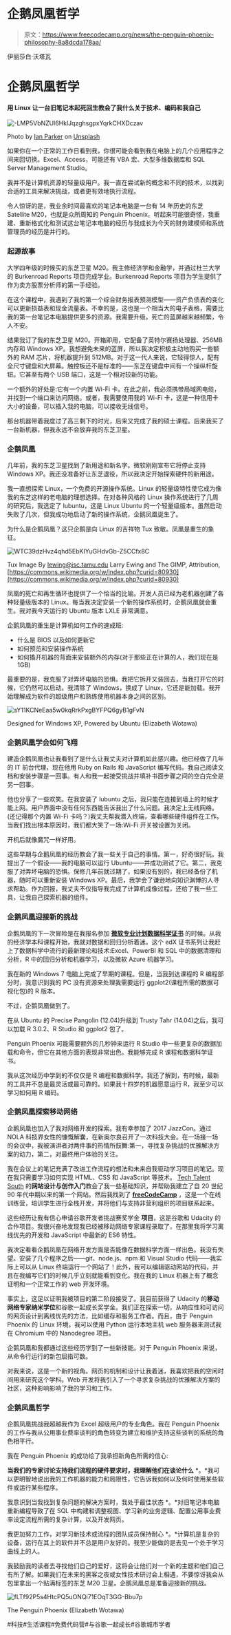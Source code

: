 # 企鹅凤凰哲学

> 原文：<https://www.freecodecamp.org/news/the-penguin-phoenix-philosophy-8a8dcda178aa/>

伊丽莎白·沃塔瓦

# 企鹅凤凰哲学

#### 用 Linux 让一台旧笔记本起死回生教会了我什么关于技术、编码和我自己

![-LMP5VbNZUl6HklJqzghsgpxYqrkCHXDczav](img/2b2f6b85d7aa04a346257c11d252070a.png)

Photo by [Ian Parker](https://unsplash.com/photos/TLcLDigmTKE?utm_source=unsplash&utm_medium=referral&utm_content=creditCopyText) on [Unsplash](https://unsplash.com/search/photos/penguin?utm_source=unsplash&utm_medium=referral&utm_content=creditCopyText)

如果你在一个正常的工作日看到我，你很可能会看到我在电脑上的几个应用程序之间来回切换。Excel、Access，可能还有 VBA 宏、大型多维数据库和 SQL Server Management Studio。

我并不是计算机资源的轻量级用户。我一直在尝试新的概念和不同的技术，以找到合适的工具来解决挑战，或者更有效地执行流程。

令人惊讶的是，我业余时间最喜欢的笔记本电脑是一台有 14 年历史的东芝 Satellite M20，也就是众所周知的 Penguin Phoenix。听起来可能很奇怪，我重建、重新格式化和测试这台笔记本电脑的经历与我成长为今天的财务建模师和系统管理员的经历是并行的。

### 起源故事

大学四年级的时候买的东芝卫星 M20。我主修经济学和金融学，并通过杜兰大学的 Burkenroad Reports 项目完成学业。Burkenroad Reports 项目为学生提供了作为卖方股票分析师的第一手经验。

在这个课程中，我遇到了我的第一个综合财务报表预测模型——资产负债表的变化可以更新损益表和现金流量表。不幸的是，这也是一个相当大的电子表格，需要比我的第一台笔记本电脑提供更多的资源。我需要升级。死亡的蓝屏越来越频繁，令人不安。

结果我订了我的东芝卫星 M20。开箱即用，它配备了英特尔赛扬处理器、256MB 内存和 Windows XP。我想避免未来的蓝屏，所以我决定积极主动地购买一些额外的 RAM 芯片，将机器提升到 512MB。对于这一代人来说，它轻得惊人，配有全尺寸键盘和大屏幕。触控板还不是标准的——东芝在键盘中间有一个操纵杆旋钮。它甚至有两个 USB 端口，这是一个相对较新的功能。

一个额外的好处是:它有一个内置 Wi-Fi 卡。在此之前，我必须携带局域网电缆，并找到一个端口来访问网络。或者，我需要使用我的 Wi-Fi 卡，这是一种信用卡大小的设备，可以插入我的电脑，可以接收无线信号。

那台机器带着我度过了高三剩下的时光，后来又完成了我的硕士课程。后来我买了一台新机器，但我永远不会放弃我的东芝卫星。

### 企鹅凤凰

几年前，我的东芝卫星找到了新用途和新名字。微软刚刚宣布它将停止支持 Windows XP。我还没准备好让东芝退役，所以我决定开始探索硬件的新用途。

我一直想探索 Linux，一个免费的开源操作系统。Linux 的轻量级特性使它成为像我的东芝这样的老电脑的理想选择。在对各种风格的 Linux 操作系统进行了几周的研究后，我选定了 lubuntu，这是 Linux Ubuntu 的一个轻量级版本。虽然启动失败了几次，但我成功地启动了新的操作系统，企鹅凤凰诞生了。

为什么是企鹅凤凰？这只企鹅是向 Linux 的吉祥物 Tux 致敬。凤凰是重生的象征。

![WTC39dzHvz4qhd5EbKIYuGHdvGb-Z5CCfx8C](img/be62eee93a340722871c2d46869a522a.png)

Tux Image By [lewing@isc.tamu.edu](mailto:lewing@isc.tamu.edu) Larry Ewing and The GIMP, Attribution, [https://commons.wikimedia.org/w/index.php?curid=80930](https://commons.wikimedia.org/w/index.php?curid=80930)

凤凰的死亡和再生循环也提供了一个恰当的比喻。开发人员已经为老机器创建了各种轻量级版本的 Linux。每当我决定安装一个新的操作系统时，企鹅凤凰就会重生。我对我今天运行的 Ubuntu 版本 LXLE 非常满意。

企鹅凤凰的重生是计算机如何工作的速成班:

*   什么是 BIOS 以及如何更新它
*   如何预览和安装操作系统
*   如何撬开机器的背面来安装额外的内存(对于那些正在计算的人，我们现在是 1GB)

最重要的是，我克服了对弄坏电脑的恐惧。我把它拆开又装回去，当我打开它的时候，它仍然可以启动。我清除了 Windows，换成了 Linux，它还是能加载。我开始理解成为软件的超级用户和熟练使用机器本身之间的区别。

![sY11KCNeEaa5w0kqRrkPxgBYFPQ6gyB1gFvN](img/ded54ff3d5a779a64d1951691aa808ed.png)

Designed for Windows XP, Powered by Ubuntu (Elizabeth Wotawa)

### 企鹅凤凰学会如何飞翔

建造企鹅凤凰也让我看到了是什么让我丈夫对计算机如此感兴趣。他已经做了几年的 IT 前台代理，现在他用 Ruby on Rails 和 JavaScript 编写代码。我自己阅读文档和安装步骤是一回事。有人和我一起接受挑战并填补书面步骤之间的空白完全是另一回事。

他也分享了一些欢笑。在我安装了 lubuntu 之后，我只能在连接到墙上的时候才能上网。用户界面中没有任何东西能告诉我出了什么问题。我决定上无线网络。(还记得那个内置 Wi-Fi 卡吗？)我丈夫帮我潜入终端，查看哪些硬件组件在工作。当我们找出根本原因时，我们都大笑了一场:Wi-Fi 开关被设置为关闭。

开机后就像魔咒一样好用。

这些早期与企鹅凤凰的经历教会了我一些关于自己的事情。第一，好奇很好玩。我提出了一个假设——我的电脑可以运行 Ubuntu——并成功测试了它。第二，我克服了对弄坏电脑的恐惧。保修几年前就过期了，如果没有别的，我已经备份了机器，随时可以重新安装 Windows XP。最后，我学会了谦逊地向知识渊博的人寻求帮助。作为回报，我丈夫不仅指导我完成了计算机成像过程，还给了我一些工具，让我自己探索机器的组件。

### 企鹅凤凰迎接新的挑战

企鹅凤凰的下一次冒险是在我报名参加 [**微软专业计划数据科学证书**](https://www.edx.org/microsoft-professional-program-data-science) 的时候。从我的经济学本科课程开始，我就对数据和回归分析着迷。这个 edX 证书系列让我赶上了数据科学中流行的最新理论和技术:Excel、PowerBI 和 SQL 中的数据清理和分析，R 中的回归分析和机器学习，以及微软 Azure 机器学习。

我在新的 Windows 7 电脑上完成了早期的课程。但是，当我到达课程的 R 编程部分时，我意识到我的 PC 没有资源来处理我需要运行 ggplot2(课程所需的数据可视化包)的 R 版本。

不过，企鹅凤凰做到了。

在从 Ubuntu 的 Precise Pangolin (12.04)升级到 Trusty Tahr (14.04)之后，我可以加载 R 3.0.2、R Studio 和 ggplot2 包了。

Penguin Phoenix 可能需要额外的几秒钟来运行 R Studio 中一些更复杂的数据加载和命令，但它在其他方面的表现非常出色。我能够完成 R 课程和数据科学证书。

我从这次经历中学到的不仅仅是 R 编程和数据科学。我还了解到，有时候，最新的工具并不总是最灵活或最可靠的。如果我十四岁的机器愿意运行 R，我至少可以学习如何用 R 编码。

### 企鹅凤凰探索移动网络

企鹅凤凰也加入了我对网络开发的探索。我有幸参加了 2017 JazzCon。通过 NOLA 科技界女性的慷慨解囊，在新奥尔良召开了一次科技大会。在一场接一场的会议中，我被演讲者对两件事的热情所鼓舞:第一，寻找复杂挑战的优雅解决方案的动力，第二，对最终用户体验的关注。

我在会议上的笔记充满了改进工作流程的想法和未来自我驱动学习项目的笔记。现在我只需要学习如何实现 HTML、CSS 和 JavaScript 等技术。 [Tech Talent South](https://www.techtalentsouth.com/locations/new-orleans/) 的**网站设计与创作入门**教会了我一些基础知识，并帮助我建立了自 20 世纪 90 年代中期以来的第一个网站。然后我找到了 [**freeCodeCamp**](https://www.freecodecamp.org/) ，这是一个在线训练营，培训学生进行全栈开发，并将他们与支持非营利组织的项目联系起来。

这些经历让我有信心申请谷歌开发者挑战赛奖学金 **项目**，这是谷歌和 Udacity 的合作项目。我很兴奋地发现我已经被移动网络专家课程录取了，在那里我将学习离线优先的开发和 JavaScript 中最新的 ES6 特性。

我决定看看企鹅凤凰在网络开发方面是否能像在数据科学方面一样出色。我没有失望。安装了几个程序之后——git、node.js、npm 和 Visual Studio 代码——我实际上可以从 Linux 终端运行一个网站了！此外，我可以编辑驱动网站的代码，并且在我编写它们的时候几乎立刻就能看到变化。我在我的 Linux 机器上有了概念证明和一个正常工作的 web 开发环境。

事实上，这足以证明我被项目的第二阶段接受了。我目前获得了 Udacity 的**移动网络专家纳米学位**和谷歌一起成长奖学金。我们正在探索一切，从响应性和可访问的网页设计到离线优先的方法，比如缓存和服务工作者。而且，由于 Penguin Phoenix 的 Linux 环境，我可以使用 Python 运行本地主机 web 服务器来测试我在 Chromium 中的 Nanodegree 项目。

企鹅凤凰和我都通过这些经历学到了一些新技能。对于 Penguin Phoenix 来说，从命令行运行的新包屈指可数。

对我来说，这是一个新的视角。网页的机制和设计让我着迷，我喜欢把我的空闲时间用来研究这个学科。Web 开发将我引入了一个寻求复杂挑战的优雅解决方案的社区，这种影响影响了我的学习和工作。

### 企鹅凤凰哲学

企鹅凤凰挑战我超越我作为 Excel 超级用户的专业角色。我在 Penguin Phoenix 的工作与我从公用事业费率谈判的角色转变为建立和维护支持这些谈判的系统的角色相平行。

我在 Penguin Phoenix 的成功给了我承担新角色所需的信心:

**当我们的专家讨论支持我们流程的硬件要求时，我理解他们在谈论什么** *。*我可以更明智地说出我的工作机器的能力和局限性，它告诉我如何以及何时使用某些软件或运行某些程序。

我意识到当我找到复杂问题的解决方案时，我处于最佳状态 *。*对旧笔记本电脑重新编程导致了在 SQL 中构建和调整视图、学习新的业务逻辑、配置公用事业费率设定流程所需的复杂计算，以及开发网页。

我更加努力工作，对学习新技术或流程的团队成员保持耐心 *。*计算机是复杂的设备，运行在其上的软件并不总是用户友好的。我至少能做的是去见一个处于学习曲线上的人。

我鼓励我的读者去寻找他们自己的爱好，这将会让他们对一个新的主题和他们自己有所了解。如果我们在未来的黑客之夜或女性技术研讨会上相遇，不要惊讶我会从包里拿出一个贴满标签的东芝 M20 卫星。企鹅凤凰总是准备迎接新的挑战。

![fLTf92P5s4HtcPQ5uONQi71EOqT3GG-Bbu7p](img/1027b50a294487937f9c2771ee6505db.png)

The Penguin Phoenix (Elizabeth Wotawa)

#科技#生活课程#免费代码营#与谷歌一起成长#谷歌城市学者